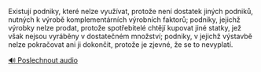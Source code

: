 
Existují podniky, které nelze využívat, protože není dostatek jiných podniků, nutných k výrobě komplementárních výrobních faktorů; podniky, jejichž výrobky nelze prodat, protože spotřebitelé chtějí kupovat jiné statky, jež však nejsou vyráběny v dostatečném množství; podniky, v jejichž výstavbě nelze pokračovat ani ji dokončit, protože je zjevné, že se to nevyplatí.

[🔊 Poslechnout audio](/data/7-paragraphs/audio/chapter_100/para_002-Existuj-podniky-kter-nelze-vyuvat-protoe-ne.mp3)
